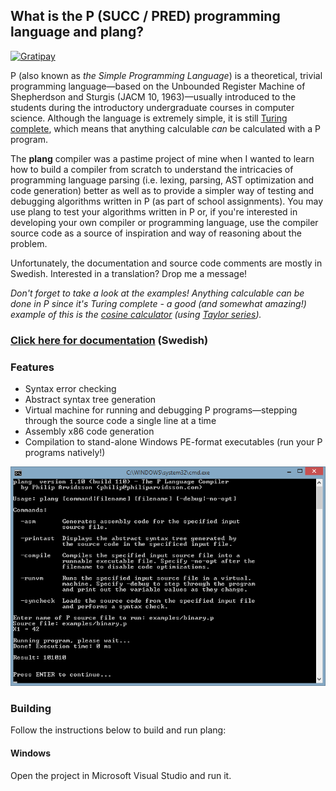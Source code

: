 ## What is the P (SUCC / PRED) programming language and plang?

[![Gratipay](https://img.shields.io/gratipay/user/philiparvidsson.svg)]()

P (also known as *the Simple Programming Language*) is a theoretical, trivial programming language—based on the
Unbounded Register Machine of Shepherdson and Sturgis (JACM 10, 1963)—usually introduced to the students during the introductory undergraduate courses in computer science. Although the language is extremely simple, it is still [Turing complete](https://en.wikipedia.org/wiki/Turing_completeness), which means that anything calculable *can* be calculated with a P program.

The **plang** compiler was a pastime project of mine when I wanted to learn how to build a compiler from scratch to understand the intricacies of programming language parsing (i.e. lexing, parsing, AST optimization and code generation) better as well as to provide a simpler way of testing and debugging algorithms written in P (as part of school assignments). You may use plang to test your algorithms written in P or, if you're interested in developing your own compiler or programming language, use the compiler source code as a source of inspiration and way of reasoning about the problem.

Unfortunately, the documentation and source code comments are mostly in Swedish. Interested in a translation? Drop me a message!

*Don't forget to take a look at the examples! Anything calculable can be done in P since it's Turing complete - a good (and somewhat amazing!) example of this is the [cosine calculator](plang/examples/cos.p) (using [Taylor series](https://en.wikipedia.org/wiki/Taylor_series)).*

### [Click here for documentation](plang/docs/plang.pdf) (Swedish)

### Features

* Syntax error checking
* Abstract syntax tree generation
* Virtual machine for running and debugging P programs—stepping through the source code a single line at a time
* Assembly x86 code generation
* Compilation to stand-alone Windows PE-format executables (run your P programs natively!)

<img src="plang/images/plang.png" alt="" />

### Building

Follow the instructions below to build and run plang:

#### Windows

Open the project in Microsoft Visual Studio and run it.
